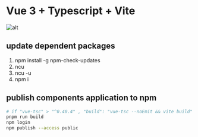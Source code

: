 # Vue 3 + Typescript + Vite

![alt](./src/assets/1.png)

## update dependent packages

1. npm install -g npm-check-updates
2. ncu
3. ncu -u
4. npm i

## publish components application to npm

```bash
# if "vue-tsc" > "^0.40.4" , "build": "vue-tsc --noEmit && vite build" -> "build": "vite build"
pnpm run build
npm login
npm publish --access public
```